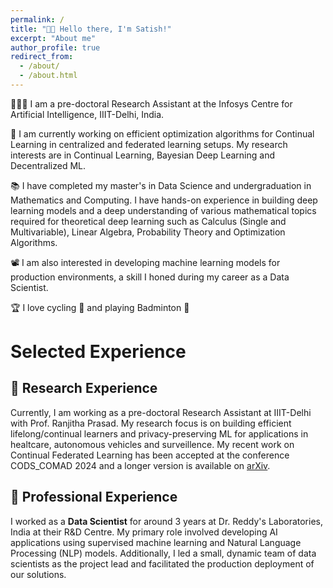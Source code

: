 ```yaml
---
permalink: /
title: "👋🏼 Hello there, I'm Satish!"
excerpt: "About me"
author_profile: true
redirect_from: 
  - /about/
  - /about.html
---
```




<!-- [comment] #![Illustration of combining vision and language modalities](/images/image_to_text_vis.png){: .align-right width="300px"} -->
👨🏻‍💻 I am a pre-doctoral Research Assistant at the Infosys Centre for Artificial Intelligence, IIIT-Delhi, India.

🔬 I am currently working on efficient optimization algorithms for Continual Learning in centralized and federated learning setups. My research interests are in Continual Learning, Bayesian Deep Learning and Decentralized ML.

📚 I have completed my master's in Data Science and undergraduation in Mathematics and Computing. I have hands-on experience in building deep learning models and a deep understanding of various mathematical topics required for theoretical deep learning such as Calculus (Single and Multivariable), Linear Algebra, Probability Theory and Optimization Algorithms.


📽️ I am also interested in developing machine learning models for production environments, a skill I honed during my career as a Data Scientist.

🏆 I love cycling 🚴 and playing Badminton 🏸

# Selected Experience

## 📜 Research Experience
Currently, I am working as a pre-doctoral Research Assistant at IIIT-Delhi with Prof. Ranjitha Prasad. My research focus is on building efficient lifelong/continual learners and privacy-preserving ML for applications in healtcare, autonomous vehicles and surveillence. My recent work on Continual Federated Learning has been accepted at the conference CODS_COMAD 2024 and a longer version is available on [arXiv](https://arxiv.org/abs/2411.07959v1).


## 💼 Professional Experience
I worked as a **Data Scientist** for around 3 years at Dr. Reddy's Laboratories, India at their R&D Centre. My primary role involved developing AI applications using supervised machine learning and Natural Language Processing (NLP) models. Additionally, I led a small, dynamic team of data scientists as the project lead and facilitated the production deployment of our solutions.